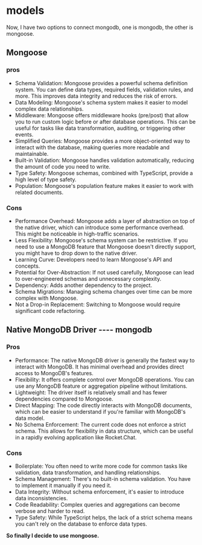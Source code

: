 # models

Now, I have two options to connect mongodb, one is mongodb, the other is mongoose.

## Mongoose

### pros

- Schema Validation: Mongoose provides a powerful schema definition system. You can define data types, required fields, validation rules, and more. This improves data integrity and reduces the risk of errors.
- Data Modeling: Mongoose's schema system makes it easier to model complex data relationships.
- Middleware: Mongoose offers middleware hooks (pre/post) that allow you to run custom logic before or after database operations. This can be useful for tasks like data transformation, auditing, or triggering other events.
- Simplified Queries: Mongoose provides a more object-oriented way to interact with the database, making queries more readable and maintainable.
- Built-in Validation: Mongoose handles validation automatically, reducing the amount of code you need to write.
- Type Safety: Mongoose schemas, combined with TypeScript, provide a high level of type safety.
- Population: Mongoose's population feature makes it easier to work with related documents.

### Cons

- Performance Overhead: Mongoose adds a layer of abstraction on top of the native driver, which can introduce some performance overhead. This might be noticeable in high-traffic scenarios.
- Less Flexibility: Mongoose's schema system can be restrictive. If you need to use a MongoDB feature that Mongoose doesn't directly support, you might have to drop down to the native driver.
- Learning Curve: Developers need to learn Mongoose's API and concepts.
- Potential for Over-Abstraction: If not used carefully, Mongoose can lead to over-engineered schemas and unnecessary complexity.
- Dependency: Adds another dependency to the project.
- Schema Migrations: Managing schema changes over time can be more complex with Mongoose.
- Not a Drop-in Replacement: Switching to Mongoose would require significant code refactoring.

## Native MongoDB Driver ---- mongodb

### Pros

- Performance: The native MongoDB driver is generally the fastest way to interact with MongoDB. It has minimal overhead and provides direct access to MongoDB's features.
- Flexibility: It offers complete control over MongoDB operations. You can use any MongoDB feature or aggregation pipeline without limitations.
- Lightweight: The driver itself is relatively small and has fewer dependencies compared to Mongoose.
- Direct Mapping: The code directly interacts with MongoDB documents, which can be easier to understand if you're familiar with MongoDB's data model.
- No Schema Enforcement: The current code does not enforce a strict schema. This allows for flexibility in data structure, which can be useful in a rapidly evolving application like Rocket.Chat.

### Cons

- Boilerplate: You often need to write more code for common tasks like validation, data transformation, and handling relationships.
- Schema Management: There's no built-in schema validation. You have to implement it manually if you need it.
- Data Integrity: Without schema enforcement, it's easier to introduce data inconsistencies.
- Code Readability: Complex queries and aggregations can become verbose and harder to read.
- Type Safety: While TypeScript helps, the lack of a strict schema means you can't rely on the database to enforce data types.

**So finally I decide to use mongoose.**

